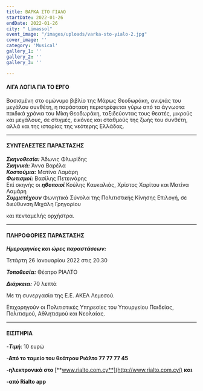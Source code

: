 ```yaml
---
title: ΒΑΡΚΑ ΣΤΟ ΓΙΑΛΟ
startDate: 2022-01-26
endDate: 2022-01-26
city: " Limassol"
event_image: "/images/uploads/varka-sto-yialo-2.jpg"
cover_image: ''
category: 'Musical'
gallery_1: ''
gallery_2: ''
gallery_3: ''

---
```

#### ΛΙΓΑ ΛΟΓΙΑ ΓΙΑ ΤΟ ΕΡΓΟ

Βασισμένη στο ομώνυμο βιβλίο της Μάρως Θεοδωράκη, ανιψιάς του μεγάλου συνθέτη, η παράσταση περιστρέφεται γύρω από τα άγνωστα παιδικά χρόνια του Μίκη Θεοδωράκη, ταξιδεύοντας τους θεατές, μικρούς και μεγάλους, σε στιγμές, εικόνες και σταθμούς της ζωής του συνθέτη, αλλά και της ιστορίας της νεότερης Ελλάδας.

***

#### ΣΥΝΤΕΛΕΣΤΕΣ ΠΑΡΑΣΤΑΣΗΣ

**_Σκηνοθεσία:_** Άδωνις Φλωρίδης  
**_Σκηνικά:_** Άννα Βαρέλα  
**_Κοστούμια:_** Ματίνα Λαμάρη  
**_Φωτισμοί:_** Βασίλης Πετεινάρης  
Επί σκηνής οι **_ηθοποιοί_** Κούλης Καυκαλιάς, Χρίστος Χαρίτου και Ματίνα Λαμάρη  
**_Συμμετέχουν_** Φωνητικά Σύνολα της Πολιτιστικής Κίνησης Επιλογή, σε διεύθυνση Μιχάλη Γρηγορίου

και πενταμελής ορχήστρα.

***

#### ΠΛΗΡΟΦΟΡΙΕΣ ΠΑΡΑΣΤΑΣΗΣ

**_Ημερομηνίες και ώρες παραστάσεων:_**

Τετάρτη 26  Ιανουαρίου 2022 στις 20.30

**_Τοποθεσία:_** Θέατρο ΡΙΑΛΤΟ

**_Διάρκεια:_** 70 λεπτά

Με τη συνεργασία της Ε.Ε. ΑΚΕΛ Λεμεσού.

Επιχορηγούν οι Πολιτιστικές Υπηρεσίες του Υπουργείου Παιδείας, Πολιτισμού, Αθλητισμού και Νεολαίας.

***

#### ΕΙΣΙΤΗΡΙΑ

\-**_Τιμή_**: 10 ευρώ

**-Από το ταμείο του θεάτρου Ριάλτο 77 77 77 45**

**-ηλεκτρονικά στο** [**www.rialto.com.cy**](http://www.rialto.com.cy/) **και** 

**-από Rialto app**
